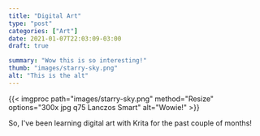 ```yaml
---
title: "Digital Art"
type: "post"
categories: ["Art"]
date: 2021-01-07T22:03:09-03:00
draft: true

summary: "Wow this is so interesting!"
thumb: "images/starry-sky.png"
alt: "This is the alt"
---
```


{{< imgproc path="images/starry-sky.png" method="Resize" options="300x jpg q75 Lanczos Smart"  alt="Wowie!" >}}

So, I've been learning digital art with Krita for the past couple of months!